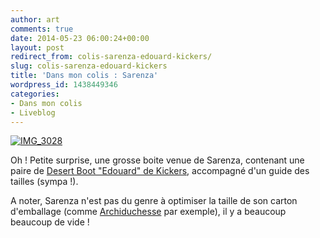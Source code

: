 ```yaml
---
author: art
comments: true
date: 2014-05-23 06:00:24+00:00
layout: post
redirect_from: colis-sarenza-edouard-kickers/
slug: colis-sarenza-edouard-kickers
title: 'Dans mon colis : Sarenza'
wordpress_id: 1438449346
categories:
- Dans mon colis
- Liveblog
---
```


<a href="https://irz.fr/recherche?q=img_3028"><img alt="IMG_3028" data-src="https://static.irz.fr/2014/05/IMG_3028-640x480.jpg" src="https://static.irz.fr/thumb.php?size=<100&crop=0&src=https://static.irz.fr/2014/05/IMG_3028-640x480.jpg" /></a>

Oh ! Petite surprise, une grosse boite venue de Sarenza, contenant une paire de [Desert Boot "Edouard" de Kickers](http://www.sarenza.com/kickers-edouard-s2490-p0000087802), accompagné d'un guide des tailles (sympa !).

A noter, Sarenza n'est pas du genre à optimiser la taille de son carton d'emballage (comme [Archiduchesse](https://irz.fr/colis-archiduchesse) par exemple), il y a beaucoup beaucoup de vide !
